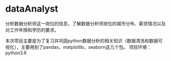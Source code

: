 # dataAnalyst
分析数据分析师这一岗位的信息，了解数据分析师岗位的城市分布、薪资情况以及对工作年限和学历的要求。

本次项目主要是为了复习并巩固python数据分析的相关知识（数据清洗和数据可视化），主要用到了pandas，matplotlib，seaborn这几个包。
项目环境：python3.6
